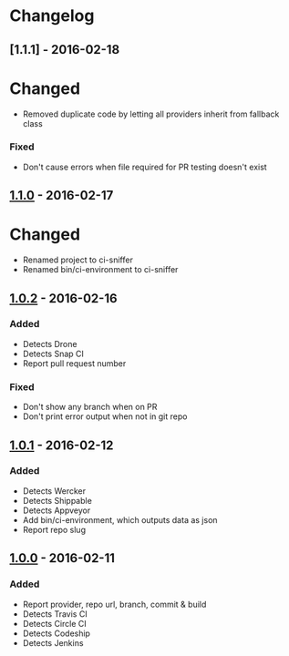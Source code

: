 # Changelog


## [1.1.1] - 2016-02-18
# Changed
- Removed duplicate code by letting all providers inherit from fallback class

### Fixed
- Don't cause errors when file required for PR testing doesn't exist


## [1.1.0] - 2016-02-17
# Changed
- Renamed project to ci-sniffer
- Renamed bin/ci-environment to ci-sniffer


## [1.0.2] - 2016-02-16
### Added
- Detects Drone
- Detects Snap CI
- Report pull request number

### Fixed
- Don't show any branch when on PR
- Don't print error output when not in git repo


## [1.0.1] - 2016-02-12
### Added
- Detects Wercker
- Detects Shippable
- Detects Appveyor
- Add bin/ci-environment, which outputs data as json
- Report repo slug


## [1.0.0] - 2016-02-11
### Added
- Report provider, repo url, branch, commit & build
- Detects Travis CI
- Detects Circle CI
- Detects Codeship
- Detects Jenkins


[1.0.0]: https://github.com/matthiasmullie/ci-sniffer/compare/ab538de31ace283fcbe74e4d66a67d0c229af5a1...1.0.0
[1.0.1]: https://github.com/matthiasmullie/ci-sniffer/compare/1.0.0...1.0.1
[1.0.2]: https://github.com/matthiasmullie/ci-sniffer/compare/1.0.1...1.0.2
[1.1.0]: https://github.com/matthiasmullie/ci-sniffer/compare/1.0.2...1.1.0
